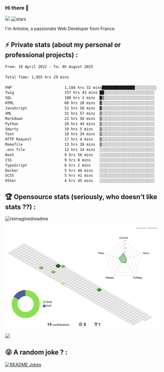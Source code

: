 ### Hi there 👋

![](https://komarev.com/ghpvc/?username=niotna)
<img src="https://img.shields.io/github/stars/niotna?label=Stars" alt="stars">

I'm Antoine, a passionate Web Developer from France.

## :zap: Private stats (about my personal or professional projects) : 

<!--START_SECTION:waka-->

```txt
From: 19 April 2022 - To: 05 August 2025

Total Time: 1,955 hrs 29 mins

PHP                        1,184 hrs 32 mins███████████████░░░░░░░░░░   60.57 %
Twig                       157 hrs 43 mins ██░░░░░░░░░░░░░░░░░░░░░░░   08.07 %
SQL                        108 hrs 3 mins  █▒░░░░░░░░░░░░░░░░░░░░░░░   05.53 %
HTML                       60 hrs 20 mins  ▓░░░░░░░░░░░░░░░░░░░░░░░░   03.09 %
JavaScript                 52 hrs 58 mins  ▓░░░░░░░░░░░░░░░░░░░░░░░░   02.71 %
XML                        31 hrs 57 mins  ▒░░░░░░░░░░░░░░░░░░░░░░░░   01.63 %
Markdown                   22 hrs 58 mins  ▒░░░░░░░░░░░░░░░░░░░░░░░░   01.17 %
Python                     20 hrs 44 mins  ▒░░░░░░░░░░░░░░░░░░░░░░░░   01.06 %
Smarty                     19 hrs 5 mins   ▒░░░░░░░░░░░░░░░░░░░░░░░░   00.98 %
Text                       18 hrs 24 mins  ▒░░░░░░░░░░░░░░░░░░░░░░░░   00.94 %
HTTP Request               17 hrs 4 mins   ▒░░░░░░░░░░░░░░░░░░░░░░░░   00.87 %
Makefile                   13 hrs 28 mins  ▒░░░░░░░░░░░░░░░░░░░░░░░░   00.69 %
.env file                  12 hrs 14 mins  ░░░░░░░░░░░░░░░░░░░░░░░░░   00.63 %
Bash                       9 hrs 56 mins   ░░░░░░░░░░░░░░░░░░░░░░░░░   00.51 %
CSS                        9 hrs 8 mins    ░░░░░░░░░░░░░░░░░░░░░░░░░   00.47 %
TypeScript                 6 hrs 2 mins    ░░░░░░░░░░░░░░░░░░░░░░░░░   00.31 %
Docker                     5 hrs 46 mins   ░░░░░░░░░░░░░░░░░░░░░░░░░   00.30 %
SCSS                       5 hrs 41 mins   ░░░░░░░░░░░░░░░░░░░░░░░░░   00.29 %
Other                      4 hrs 45 mins   ░░░░░░░░░░░░░░░░░░░░░░░░░   00.24 %
```

<!--END_SECTION:waka-->

## :trophy: Opensource stats (seriously, who doesn't like stats ??) : 

<!---
[![Top Langs](https://github-readme-stats.vercel.app/api/top-langs/?username=niotna)](https://github.com/anuraghazra/github-readme-stats) 
-->
<img src="https://myreadme.vercel.app/api/embed/niotna?panels=userstatistics,toprepositories,toplanguages,commitgraph" alt="reimaginedreadme" />

![](./profile-3d-contrib/profile-green-animate.svg)

<img src="https://github-profile-trophy.vercel.app/?username=niotna&theme=juicyfresh&no-bg=true" />

## :stuck_out_tongue_winking_eye: A random joke ? : 

<a href="https://readme-jokes.vercel.app"><img align="center" src="https://readme-jokes.vercel.app/api" alt="README Jokes"></a>

